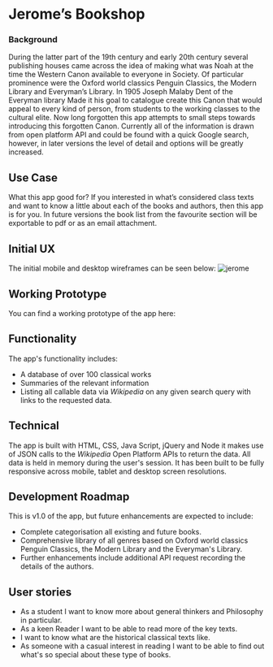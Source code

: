 #  Jerome’s Bookshop

### Background
During the latter part of the 19th century and early 20th century several publishing houses came across the idea of making what was Noah at the time the Western Canon available to everyone in Society. Of particular prominence were the Oxford world classics Penguin Classics, the Modern Library and Everyman’s Library. In 1905 Joseph Malaby Dent of the Everyman library Made it his goal to catalogue create this Canon that would appeal to every kind of person, from students to the working classes to the cultural elite. Now long forgotten this app attempts to small steps towards introducing this forgotten Canon. Currently all of the information is drawn from open platform API and could be found with a quick Google search, however, in later versions the level of detail and options will be greatly increased.


## Use Case
What this app good for? If you interested in what’s considered class texts and want to know a little about each of the books and authors, then this app is for you. In future versions the book list from the favourite section will be exportable to pdf or as an email attachment. 

## Initial UX
The initial mobile and desktop wireframes can be seen below:
![jerome](https://cloud.githubusercontent.com/assets/22433378/23317255/8588e0ae-fac5-11e6-94ac-abd2fa382467.JPG)

## Working Prototype
You can find a working prototype of the app here:

## Functionality
The app's functionality includes:

* A database of over 100 classical works
* Summaries of the relevant information
* Listing all callable data via *Wikipedia* on any given search query with links to the requested data.

## Technical
The app is built with HTML, CSS, Java Script, jQuery and Node it makes use of JSON calls to the *Wikipedia* Open Platform APIs to return the data. All data is held in memory during the user's session. It has been built to be fully responsive across mobile, tablet and desktop screen resolutions.

## Development Roadmap
This is v1.0 of the app, but future enhancements are expected to include:
* Complete categorisation all existing and future books.
* Comprehensive library of all genres based on Oxford world classics Penguin Classics, the Modern Library and the Everyman's Library.
* Further enhancements include additional API request recording the details of the authors.

## User stories
* As a student I want to know more about general thinkers and Philosophy in particular.
* As a keen Reader I want to be able to read more of the key texts.
* I want to know what are the historical classical texts like.
* As someone with a casual interest in reading I want to be able to find out what's so special about these type of books.

